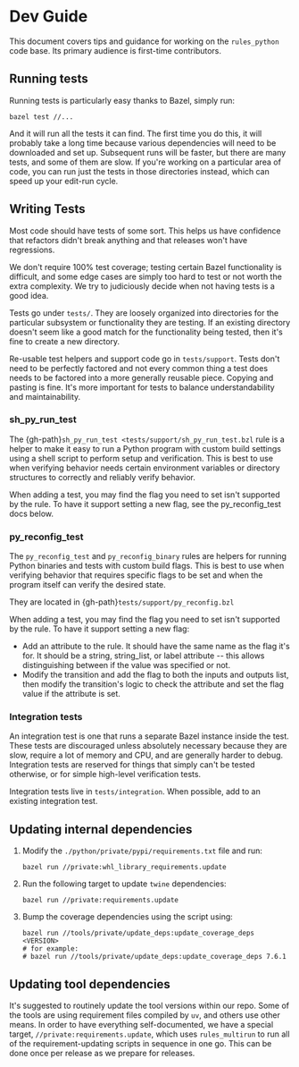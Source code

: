 # Dev Guide

This document covers tips and guidance for working on the `rules_python` code
base. Its primary audience is first-time contributors.

## Running tests

Running tests is particularly easy thanks to Bazel, simply run:

```
bazel test //...
```

And it will run all the tests it can find. The first time you do this, it will
probably take a long time because various dependencies will need to be downloaded
and set up. Subsequent runs will be faster, but there are many tests, and some of
them are slow. If you're working on a particular area of code, you can run just
the tests in those directories instead, which can speed up your edit-run cycle.

## Writing Tests

Most code should have tests of some sort. This helps us have confidence that
refactors didn't break anything and that releases won't have regressions.

We don't require 100% test coverage; testing certain Bazel functionality is
difficult, and some edge cases are simply too hard to test or not worth the
extra complexity. We try to judiciously decide when not having tests is a good
idea.

Tests go under `tests/`. They are loosely organized into directories for the
particular subsystem or functionality they are testing. If an existing directory
doesn't seem like a good match for the functionality being tested, then it's
fine to create a new directory.

Re-usable test helpers and support code go in `tests/support`. Tests don't need
to be perfectly factored and not every common thing a test does needs to be
factored into a more generally reusable piece. Copying and pasting is fine. It's
more important for tests to balance understandability and maintainability.

### sh_py_run_test

The {gh-path}`sh_py_run_test <tests/support/sh_py_run_test.bzl` rule is a helper to
make it easy to run a Python program with custom build settings using a shell
script to perform setup and verification. This is best to use when verifying
behavior needs certain environment variables or directory structures to
correctly and reliably verify behavior.

When adding a test, you may find the flag you need to set isn't supported by
the rule. To have it support setting a new flag, see the py_reconfig_test docs
below.

### py_reconfig_test

The `py_reconfig_test` and `py_reconfig_binary` rules are helpers for running
Python binaries and tests with custom build flags. This is best to use when
verifying behavior that requires specific flags to be set and when the program
itself can verify the desired state.

They are located in {gh-path}`tests/support/py_reconfig.bzl`

When adding a test, you may find the flag you need to set isn't supported by
the rule. To have it support setting a new flag:

* Add an attribute to the rule. It should have the same name as the flag
  it's for. It should be a string, string_list, or label attribute -- this
  allows distinguishing between if the value was specified or not.
* Modify the transition and add the flag to both the inputs and outputs
  list, then modify the transition's logic to check the attribute and set
  the flag value if the attribute is set.

### Integration tests

An integration test is one that runs a separate Bazel instance inside the test.
These tests are discouraged unless absolutely necessary because they are slow,
require a lot of memory and CPU, and are generally harder to debug. Integration
tests are reserved for things that simply can't be tested otherwise, or for
simple high-level verification tests.

Integration tests live in `tests/integration`. When possible, add to an existing
integration test.

## Updating internal dependencies

1. Modify the `./python/private/pypi/requirements.txt` file and run:
   ```
   bazel run //private:whl_library_requirements.update
   ```
1. Run the following target to update `twine` dependencies:
   ```
   bazel run //private:requirements.update
   ```
1. Bump the coverage dependencies using the script using:
   ```
   bazel run //tools/private/update_deps:update_coverage_deps <VERSION>
   # for example:
   # bazel run //tools/private/update_deps:update_coverage_deps 7.6.1
   ```

## Updating tool dependencies

It's suggested to routinely update the tool versions within our repo. Some of the
tools are using requirement files compiled by `uv`, and others use other means. In order
to have everything self-documented, we have a special target,
`//private:requirements.update`, which uses `rules_multirun` to run all
of the requirement-updating scripts in sequence in one go. This can be done once per release as
we prepare for releases.
